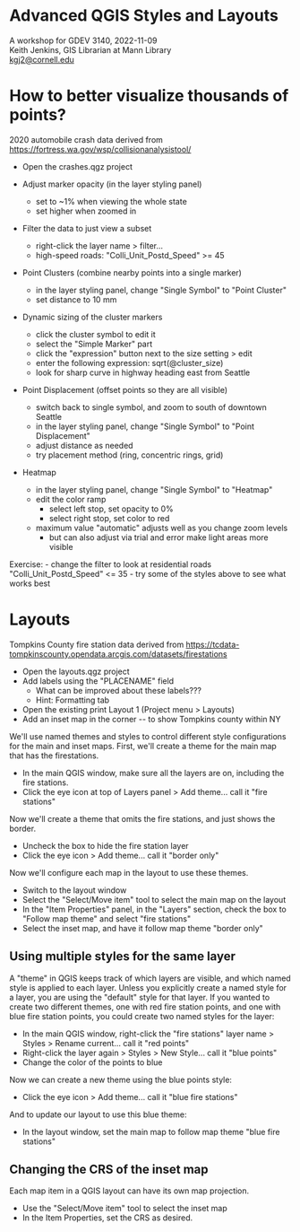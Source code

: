 # Advanced QGIS Styles and Layouts

A workshop for GDEV 3140, 2022-11-09 \
Keith Jenkins, GIS Librarian at Mann Library \
kgj2@cornell.edu


# How to better visualize thousands of points?

2020 automobile crash data derived from
https://fortress.wa.gov/wsp/collisionanalysistool/

- Open the crashes.qgz project

- Adjust marker opacity (in the layer styling panel)
    - set to ~1% when viewing the whole state
    - set higher when zoomed in

- Filter the data to just view a subset
    - right-click the layer name > filter...
    - high-speed roads: "Colli_Unit_Postd_Speed" >= 45

- Point Clusters (combine nearby points into a single marker)
    - in the layer styling panel, change "Single Symbol" to "Point Cluster"
    - set distance to 10 mm
- Dynamic sizing of the cluster markers
    - click the cluster symbol to edit it
    - select the "Simple Marker" part
    - click the "expression" button next to the size setting > edit
    - enter the following expression: sqrt(@cluster_size)
    - look for sharp curve in highway heading east from Seattle

- Point Displacement (offset points so they are all visible)
    - switch back to single symbol, and zoom to south of downtown Seattle
    - in the layer styling panel, change "Single Symbol" to "Point
      Displacement"
    - adjust distance as needed
    - try placement method (ring, concentric rings, grid)

- Heatmap
    - in the layer styling panel, change "Single Symbol" to "Heatmap"
    - edit the color ramp
        - select left stop, set opacity to 0%
        - select right stop, set color to red
    - maximum value "automatic" adjusts well as you change zoom levels
        - but can also adjust via trial and error make light areas more visible

Exercise:
    - change the filter to look at residential roads
        "Colli_Unit_Postd_Speed" <= 35
    - try some of the styles above to see what works best




# Layouts

Tompkins County fire station data derived from
https://tcdata-tompkinscounty.opendata.arcgis.com/datasets/firestations

- Open the layouts.qgz project
- Add labels using the "PLACENAME" field
    - What can be improved about these labels???
    - Hint: Formatting tab
- Open the existing print Layout 1 (Project menu > Layouts)
- Add an inset map in the corner -- to show Tompkins county within NY

We'll use named themes and styles to control different style configurations for the main and inset maps.  First, we'll create a theme for the main map that has the firestations.

- In the main QGIS window, make sure all the layers are on, including the fire stations.
- Click the eye icon at top of Layers panel > Add theme... call it "fire stations"

Now we'll create a theme that omits the fire stations, and just shows the border.

- Uncheck the box to hide the fire station layer
- Click the eye icon > Add theme... call it "border only"

Now we'll configure each map in the layout to use these themes.

- Switch to the layout window
- Select the "Select/Move item" tool to select the main map on the layout
- In the "Item Properties" panel, in the "Layers" section, check the box to "Follow map theme" and select "fire stations"
- Select the inset map, and have it follow map theme "border only"


## Using multiple styles for the same layer

A "theme" in QGIS keeps track of which layers are visible, and which named style is applied to each layer.  Unless you explicitly create a named style for a layer, you are using the "default" style for that layer.  If you wanted to create two different themes, one with red fire station points, and one with blue fire station points, you could create two named styles for the layer:

- In the main QGIS window, right-click the "fire stations" layer name > Styles > Rename current... call it "red points"
- Right-click the layer again > Styles > New Style... call it "blue points"
- Change the color of the points to blue

Now we can create a new theme using the blue points style:

- Click the eye icon > Add theme... call it "blue fire stations"

And to update our layout to use this blue theme:

- In the layout window, set the main map to follow map theme "blue fire stations"


## Changing the CRS of the inset map

Each map item in a QGIS layout can have its own map projection.

- Use the "Select/Move item" tool to select the inset map
- In the Item Properties, set the CRS as desired.
